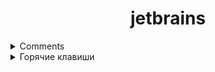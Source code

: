 <div style="text-align: center">
    <h1>jetbrains</h1>
</div>

<details>
    <summary>Comments</summary>

Пример комментариев "интеллект-система" или "подсказки IDE"
```python
class Person:
    """Helper function for key functions when sorting unorderable objects.
    """

    def __init__(self, name, age):
        self.name = name
        self.age = age

    def greet(self):
        """Pretty-print a Python object to a stream [default is sys.stdout]."""
        return f"Hello, my name is {self.name} and I'm {self.age} years old"


alice = Person("Alice", 25)
print(alice.greet())

```
</details>

<details>
    <summary>Горячие клавиши</summary>

* `SHIFT + ALT + стрелочки ` меняет строки местами
* `ALT + LKM ` станавливает курсоры, что бы редачить в нескольких местах сразу
* `СТКД + D ` копирует строку
* `СТRL + Z ` отмена изменений
* `СТRL + SHIFT + Z ` повтор изменений
* `СТRL + ALT + Z ` отмена всех изменений до мервоночального соммита
* `TAB ` таб вправо
* `SHIFT + TAB ` таб вправо

</details>


